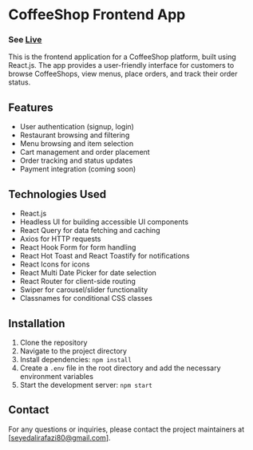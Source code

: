 # CoffeeShop Frontend App
### See [Live](https://beanscene-coffee.vercel.app/)



This is the frontend application for a CoffeeShop platform, built using React.js. The app provides a user-friendly interface for customers to browse CoffeeShops, view menus, place orders, and track their order status.

## Features

- User authentication (signup, login)
- Restaurant browsing and filtering
- Menu browsing and item selection
- Cart management and order placement
- Order tracking and status updates
- Payment integration (coming soon)

## Technologies Used

- React.js
- Headless UI for building accessible UI components
- React Query for data fetching and caching
- Axios for HTTP requests
- React Hook Form for form handling
- React Hot Toast and React Toastify for notifications
- React Icons for icons
- React Multi Date Picker for date selection
- React Router for client-side routing
- Swiper for carousel/slider functionality
- Classnames for conditional CSS classes

## Installation

1. Clone the repository
2. Navigate to the project directory
3. Install dependencies: `npm install`
4. Create a `.env` file in the root directory and add the necessary environment variables
5. Start the development server: `npm start`


## Contact

For any questions or inquiries, please contact the project maintainers at [seyedalirafazi80@gmail.com].
